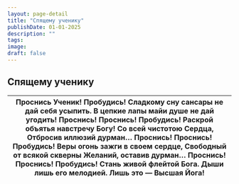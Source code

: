 ```yaml
---
layout: page-detail
title: "Спящему ученику"
publishDate: 01-01-2025
description: ""
tags:
image:
draft: false
---
```


## Спящему ученику
| Проснись Ученик!  Пробудись!  Сладкому сну сансары не дай  себя усыпить. В цепкие лапы майи душе  не дай угодить!  Проснись!  Проснись! Пробудись!  Раскрой объятья навстречу Богу! Со всей чистотою Сердца,  Отбросив иллюзий дурман…  Проснись! Проснись! Пробудись!  Веры огонь зажги в своем сердце, Свободный от всякой скверны  Желаний, оставив дурман…  Проснись!  Проснись! Пробудись!  Стань живой флейтой Бога. Дыши лишь его мелодией. Лишь это — Высшая Йога! |
| -------------------------------------------------------------------------------------------------------------------------------------------------------------------------------------------------------------------------------------------------------------------------------------------------------------------------------------------------------------------------------------------------------------------------------------------------------------------------- |
  
  
